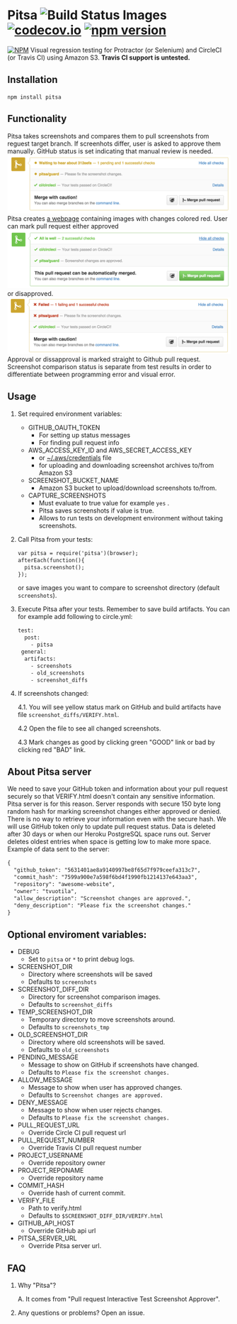 # Pitsa ![Build Status Images](https://travis-ci.org/tvuotila/pitsa.svg) [![codecov.io](http://codecov.io/github/tvuotila/pitsa/coverage.svg?branch=master)](http://codecov.io/github/tvuotila/pitsa?branch=master) [![npm version](https://badge.fury.io/js/pitsa.svg)](http://badge.fury.io/js/pitsa)
[![NPM](https://nodei.co/npm/pitsa.png)](https://nodei.co/npm/pitsa/)
Visual regression testing for Protractor (or Selenium) and CircleCI (or Travis CI) using Amazon S3. __Travis CI support is untested.__

## Installation
```
npm install pitsa
```


## Functionality
Pitsa takes screenshots and compares them to pull screenshots from reguest target branch. If screenhots differ, user is asked to approve them manually. GitHub status is set indicating that manual review is needed. ![pending status](/examples/pending.png) Pitsa creates [a webpage](examples/screenshot_diffs/VERIFY.html) containing images with changes colored red. User can mark pull request either approved ![approved status](/examples/approved.png) or disapproved. ![disapproved status](/examples/disapproved.png) Approval or dissapproval is marked straight to Github pull request. Screenshot comparison status is separate from test results in order to differentiate between programming error and visual error.


## Usage
1. Set required environment variables:
	- GITHUB_OAUTH_TOKEN
		- For setting up status messages
		- For finding pull request info
	- AWS_ACCESS_KEY_ID and AWS_SECRET_ACCESS_KEY
		- or [~/.aws/credentials](http://docs.aws.amazon.com/AWSJavaScriptSDK/guide/node-configuring.html) file
		- for uploading and downloading screenshot archives to/from Amazon S3
	- SCREENSHOT_BUCKET_NAME
		- Amazon S3 bucket to upload/download screenshots to/from.
	- CAPTURE_SCREENSHOTS
		- Must evaluate to true value for example `yes` .
		- Pitsa saves screenshots if value is true.
		- Allows to run tests on development environment without taking screenshots.

2. Call Pitsa from your tests:
	```
	var pitsa = require('pitsa')(browser);
	afterEach(function(){
	  pitsa.screenshot();
	});
	```
	or save images you want to compare to screenshot directory (default `screenshots`).

3. Execute Pitsa after your tests. Remember to save build artifacts. You can for example add following to circle.yml:
	```
	test:
	  post:
	    - pitsa
	 general:
	  artifacts:
	    - screenshots
	    - old_screenshots
	    - screenshot_diffs
	```
4. If screenshots changed:

	4.1. You will see yellow status mark on GitHub and build artifacts have file `screenshot_diffs/VERIFY.html`.

	4.2 Open the file to see all changed screenshots.

	4.3 Mark changes as good by clicking green "GOOD" link or bad by clicking red "BAD" link.


## About Pitsa server
We need to save your GitHub token and information about your pull request securely so that VERIFY.html doesn't contain any sensitive information. Pitsa server is for this reason. Server responds with secure 150 byte long random hash for marking screenshot changes either approved or denied. There is no way to retrieve your information even with the secure hash. We will use GitHub token only to update pull request status. Data is deleted after 30 days or when our Heroku PostgreSQL space runs out. Server deletes oldest entries when space is getting low to make more space. Example of data sent to the server:
```
{
  "github_token": "5631401ae8a9140997be8f65d7f979ceefa313c7",
  "commit_hash": "7599a900e7a598f6bd4f1990fb1214137e643aa3",
  "repository": "awesome-website",
  "owner": "tvuotila",
  "allow_description": "Screenshot changes are approved.",
  "deny_description": "Please fix the screenshot changes."
}
```

## Optional enviroment variables:

- DEBUG
	- Set to `pitsa` or `*` to print debug logs.
- SCREENSHOT_DIR
	- Directory where screenshots will be saved
	- Defaults to `screenshots`
- SCREENSHOT_DIFF_DIR
	- Directory for screenshot comparison images.
	- Defaults to `screenshot_diffs`
- TEMP_SCREENSHOT_DIR
	- Temporary directory to move screenshots around.
	- Defaults to `screenshots_tmp`
- OLD_SCREENSHOT_DIR
	- Directory where old screenshots will be saved.
	- Defaults to `old_screenshots`
- PENDING_MESSAGE
	- Message to show on GitHub if screenshots have changed.
	- Defaults to `Please fix the screenshot changes.`
- ALLOW_MESSAGE
	- Message to show when user has approved changes.
	- Defaults to `Screenshot changes are approved.`
- DENY_MESSAGE
	- Message to show when user rejects changes.
	- Defaults to `Please fix the screenshot changes.`
- PULL_REQUEST_URL
	- Override Circle CI pull request url
- PULL_REQUEST_NUMBER
	- Override Travis CI pull request number
- PROJECT_USERNAME
	- Override repository owner
- PROJECT_REPONAME
	- Override repository name
- COMMIT_HASH
	- Override hash of current commit.
- VERIFY_FILE
	- Path to verify.html
	- Defaults to `$SCREENSHOT_DIFF_DIR/VERIFY.html`
- GITHUB_API_HOST
	- Override GitHub api url
- PITSA_SERVER_URL
	- Override Pitsa server url.

## FAQ
1. Why "Pitsa"?

	A. It comes from "Pull request Interactive Test Screenshot Approver".
2. Any questions or problems? Open an issue.
